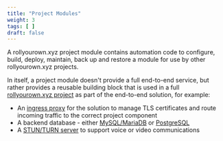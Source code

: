 ```yaml
---
title: "Project Modules"
weight: 3
tags: [ ]
draft: false
---
```


A rollyourown.xyz project module contains automation code to configure, build, deploy, maintain, back up and restore a module for use by other rollyourown.xyz projects.

<!--more-->

In itself, a project module doesn't provide a full end-to-end service, but rather provides a reusable building block that is used in a full [rollyourown.xyz project](/rollyourown/projects/) as part of the end-to-end solution, for example:

* An [ingress proxy](/rollyourown/project_modules/ryo-ingress-proxy/) for the solution to manage TLS certificates and route incoming traffic to the correct project component
* A backend database - either [MySQL/MariaDB](/rollyourown/project_modules/ryo-mariadb/) or [PostgreSQL](/rollyourown/project_modules/ryo-postgres/)
* A [STUN/TURN server](/rollyourown/project_modules/ryo-coturn/) to support voice or video communications
